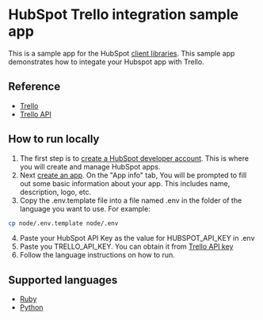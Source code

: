 # HubSpot Trello integration sample app

This is a sample app for the HubSpot [client libraries](https://developers.hubspot.com/docs/api/overview). This sample app demonstrates how to integate your Hubspot app with Trello.

## Reference

- [Trello](https://trello.com/)
- [Trello API](https://developer.atlassian.com/cloud/trello/)

## How to run locally

1. The first step is to [create a HubSpot developer account](https://developers.hubspot.com/docs/api/developer-tools-overview). This is where you will create and manage HubSpot apps.
2. Next [create an app](https://developers.hubspot.com/docs/api/creating-an-app). On the "App info" tab, You will be prompted to fill out some basic information about your app. This includes name, description, logo, etc.
3. Copy the .env.template file into a file named .env in the folder of the language you want to use. For example:

```bash
cp node/.env.template node/.env
```

4. Paste your HubSpot API Key as the value for HUBSPOT_API_KEY in .env
5. Paste you TRELLO_API_KEY. You can obtain it from [Trello API key](https://trello.com/app-key)
6. Follow the language instructions on how to run.

## Supported languages

* [Ruby](ruby/README.md)
* [Python](python/README.md)
